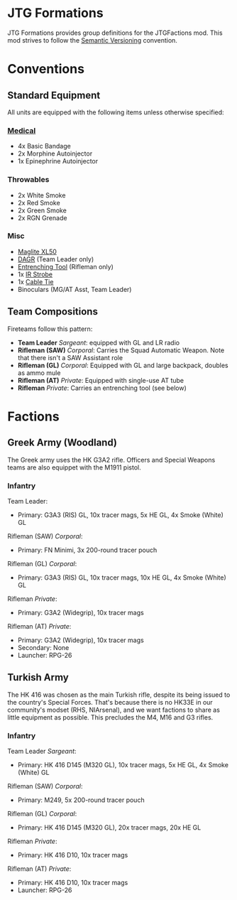 # JTG Formations

JTG Formations provides group definitions for the JTGFactions mod. This mod strives to follow the [Semantic Versioning][semver] convention.

# Conventions

## Standard Equipment

All units are equipped with the following items unless otherwise specified:

### [Medical][ace-medical]

* 4x Basic Bandage
* 2x Morphine Autoinjector
* 1x Epinephrine Autoinjector

### Throwables

* 2x White Smoke
* 2x Red Smoke
* 2x Green Smoke
* 2x RGN Grenade

### Misc

* [Maglite XL50][ace-flashlight]
* [DAGR][ace-dagr] (Team Leader only)
* [Entrenching Tool][ace-trench] (Rifleman only)
* 1x [IR Strobe][ace-strobe]
* 1x [Cable Tie][ace-captive]
* Binoculars (MG/AT Asst, Team Leader)

## Team Compositions

Fireteams follow this pattern: 

* **Team Leader** _Sargeant_: equipped with GL and LR radio
* **Rifleman (SAW)** _Corporal_: Carries the Squad Automatic Weapon. Note that there isn't a SAW Assistant role
* **Rifleman (GL)** _Corporal_: Equipped with GL and large backpack, doubles as ammo mule
* **Rifleman (AT)** _Private_: Equipped with single-use AT tube
* **Rifleman** _Private_: Carries an entrenching tool (see below)


# Factions

## Greek Army (Woodland)

The Greek army uses the HK G3A2 rifle. Officers and Special Weapons teams are also equippet with the M1911 pistol.

### Infantry

Team Leader:

* Primary: G3A3 (RIS) GL, 10x tracer mags, 5x HE GL, 4x Smoke (White) GL

Rifleman (SAW) _Corporal_:

* Primary: FN Minimi, 3x 200-round tracer pouch

Rifleman (GL) _Corporal_:

* Primary: G3A3 (RIS) GL, 10x tracer mags, 10x HE GL, 4x Smoke (White) GL

Rifleman _Private_:

* Primary: G3A2 (Widegrip), 10x tracer mags

Rifleman (AT) _Private_:

* Primary: G3A2 (Widegrip), 10x tracer mags
* Secondary: None
* Launcher: RPG-26

## Turkish Army

The HK 416 was chosen as the main Turkish rifle, despite its being issued to the country's Special Forces.
That's because there is no HK33E in our community's modset (RHS, NIArsenal), and we want factions to share
as little equipment as possible. This precludes the M4, M16 and G3 rifles.

### Infantry

Team Leader _Sargeant_:

* Primary:  HK 416 D145 (M320 GL), 10x tracer mags, 5x HE GL, 4x Smoke (White) GL

Rifleman (SAW) _Corporal_:

* Primary: M249, 5x 200-round tracer pouch

Rifleman (GL) _Corporal_:

* Primary:  HK 416 D145 (M320 GL), 20x tracer mags, 20x HE GL

Rifleman _Private_:

* Primary: HK 416 D10, 10x tracer mags

Rifleman (AT) _Private_:

* Primary: HK 416 D10, 10x tracer mags
* Launcher: RPG-26

[semver]: http://semver.org/
[ace-flashlight]: https://ace3mod.com/wiki/class-names.html#flashlights
[ace-dagr]: https://ace3mod.com/wiki/class-names.html#dagr
[ace-strobe]: https://ace3mod.com/wiki/class-names.html#dagr
[ace-captive]: https://ace3mod.com/wiki/class-names.html#captive
[ace-medical]: https://ace3mod.com/wiki/class-names.html#medical
[ace-trench]: https://ace3mod.com/wiki/class-names.html#trenches